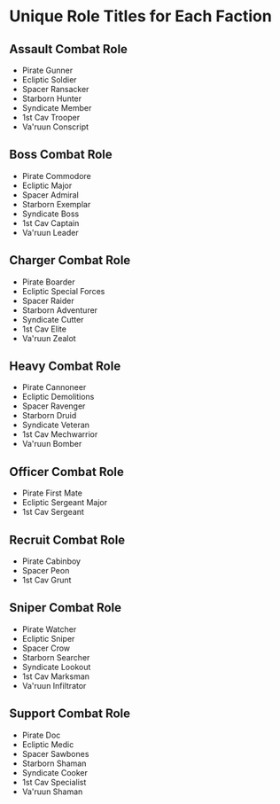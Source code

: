 # Unique Role Titles for Each Faction

## Assault Combat Role

- Pirate Gunner
- Ecliptic Soldier
- Spacer Ransacker
- Starborn Hunter
- Syndicate Member
- 1st Cav Trooper
- Va'ruun Conscript

## Boss Combat Role

- Pirate Commodore
- Ecliptic Major
- Spacer Admiral
- Starborn Exemplar
- Syndicate Boss
- 1st Cav Captain
- Va'ruun Leader

## Charger Combat Role
- Pirate Boarder
- Ecliptic Special Forces
- Spacer Raider
- Starborn Adventurer
- Syndicate Cutter
- 1st Cav Elite
- Va'ruun Zealot

## Heavy Combat Role
- Pirate Cannoneer
- Ecliptic Demolitions
- Spacer Ravenger
- Starborn Druid
- Syndicate Veteran
- 1st Cav Mechwarrior
- Va'ruun Bomber

## Officer Combat Role
- Pirate First Mate
- Ecliptic Sergeant Major
- 1st Cav Sergeant

## Recruit Combat Role
- Pirate Cabinboy
- Spacer Peon
- 1st Cav Grunt

## Sniper Combat Role
- Pirate Watcher
- Ecliptic Sniper
- Spacer Crow
- Starborn Searcher
- Syndicate Lookout
- 1st Cav Marksman
- Va'ruun Infiltrator

## Support Combat Role
- Pirate Doc
- Ecliptic Medic
- Spacer Sawbones
- Starborn Shaman
- Syndicate Cooker
- 1st Cav Specialist
- Va'ruun Shaman
